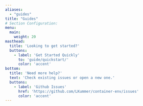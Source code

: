 ```yaml
---
aliases:
  - "guides"
title: "Guides"
# Section Configuration:
menu:
  main:
    weight: 20
masthead:
  title: 'Looking to get started?'
  buttons:
    - label: 'Get Started Quickly'
      to: 'guide/quickstart/'
      color: 'accent'
bottom:
  title: 'Need more help?'
  text: 'Check existing issues or open a new one.'
  buttons:
    - label: 'Github Issues'
      href: 'https://github.com/LKummer/container-env/issues'
      color: 'accent'
---
```

